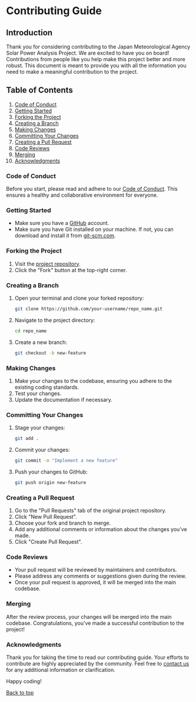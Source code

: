 # Contributing Guide

## Introduction

Thank you for considering contributing to the Japan Meteorological Agency Solar Power Analysis Project. We are excited to have you on board! Contributions from people like you help make this project better and more robust. This document is meant to provide you with all the information you need to make a meaningful contribution to the project.

## Table of Contents

1. [Code of Conduct](#code-of-conduct)
2. [Getting Started](#getting-started)
3. [Forking the Project](#forking-the-project)
4. [Creating a Branch](#creating-a-branch)
5. [Making Changes](#making-changes)
6. [Committing Your Changes](#committing-your-changes)
7. [Creating a Pull Request](#creating-a-pull-request)
8. [Code Reviews](#code-reviews)
9. [Merging](#merging)
10. [Acknowledgments](#acknowledgments)

### Code of Conduct

Before you start, please read and adhere to our [Code of Conduct](CODE_OF_CONDUCT.md). This ensures a healthy and collaborative environment for everyone.

### Getting Started

- Make sure you have a [GitHub](https://github.com/) account.
- Make sure you have Git installed on your machine. If not, you can download and install it from [git-scm.com](https://git-scm.com/).

### Forking the Project

1. Visit the [project repository](https://github.com/github_username/repo_name).
2. Click the "Fork" button at the top-right corner.

### Creating a Branch

1. Open your terminal and clone your forked repository:

    ```bash
    git clone https://github.com/your-username/repo_name.git
    ```

2. Navigate to the project directory:

    ```bash
    cd repo_name
    ```

3. Create a new branch:

    ```bash
    git checkout -b new-feature
    ```

### Making Changes

1. Make your changes to the codebase, ensuring you adhere to the existing coding standards.
2. Test your changes.
3. Update the documentation if necessary.

### Committing Your Changes

1. Stage your changes:

    ```bash
    git add .
    ```

2. Commit your changes:

    ```bash
    git commit -m "Implement a new feature"
    ```

3. Push your changes to GitHub:

    ```bash
    git push origin new-feature
    ```

### Creating a Pull Request

1. Go to the "Pull Requests" tab of the original project repository.
2. Click "New Pull Request".
3. Choose your fork and branch to merge.
4. Add any additional comments or information about the changes you’ve made.
5. Click "Create Pull Request".

### Code Reviews

- Your pull request will be reviewed by maintainers and contributors.
- Please address any comments or suggestions given during the review.
- Once your pull request is approved, it will be merged into the main codebase.

### Merging

After the review process, your changes will be merged into the main codebase. Congratulations, you've made a successful contribution to the project!

### Acknowledgments

Thank you for taking the time to read our contributing guide. Your efforts to contribute are highly appreciated by the community. Feel free to [contact us](#contact) for any additional information or clarification.

Happy coding!

[Back to top](#table-of-contents)
